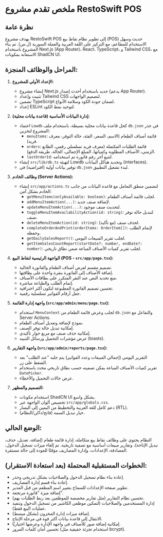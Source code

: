 
# ملخص تقدم مشروع RestoSwift POS

## نظرة عامة
يهدف مشروع RestoSwift POS إلى تطوير نظام نقاط بيع (POS) حديث وسهل الاستخدام للمطاعم، مع التركيز على اللغة العربية والعملة السورية (ل.س). تم بناء المشروع باستخدام Next.js (App Router)، React، TypeScript، و Tailwind CSS، مع الاستعانة بمكونات ShadCN UI.

## المراحل والوظائف المنجزة:

1.  **الإعداد الأولي للمشروع:**
    *   إنشاء مشروع Next.js جديد باستخدام أحدث إصدار (يدعم App Router).
    *   تثبيت وإعداد Tailwind CSS لتصميم الواجهات.
    *   تضمين TypeScript لضمان جودة الكود وسلامة الأنواع.
    *   إعداد ESLint لتوحيد نمط الكود.

2.  **إدارة البيانات الأساسية (قاعدة بيانات محلية):**
    *   اعتماد `Lowdb` كحل قاعدة بيانات محلية بسيطة، باستخدام ملف `db.json` في جذر المشروع لتخزين:
        *   `menuItems`: قائمة أصناف الطعام (الاسم، السعر، الفئة، حالة التوفر، معرف فريد).
        *   `orders`: قائمة الطلبات المكتملة (معرف فريد تسلسلي رقمي، الطابع الزمني، الأصناف المطلوبة وكمياتها، المبلغ الإجمالي، الحالة، طريقة الدفع).
        *   `lastOrderId`: لتتبع آخر رقم فاتورة تم استخدامه.
    *   إنشاء `src/lib/db.ts` لتهيئة Lowdb وتحديد هياكل البيانات (interfaces).
    *   توفير بيانات أولية (افتراضية) في `db.json` لبدء تشغيل التطبيق.

3.  **وظائف الخادم (Server Actions):**
    *   إنشاء `src/app/actions.ts` لتضمين منطق التعامل مع قاعدة البيانات من جانب الخادم بشكل آمن:
        *   `getMenuItems(onlyAvailable: boolean)`: لجلب قائمة أصناف الطعام.
        *   `addMenuItemAction(...)`: لإضافة صنف جديد.
        *   `updateMenuItemAction(...)`: لتحديث صنف موجود.
        *   `toggleMenuItemAvailabilityAction(id: string)`: لتبديل حالة توفر صنف.
        *   `deleteMenuItemAction(id: string)`: لحذف صنف (مع تأكيد).
        *   `completeOrderAndPrint(orderItems: OrderItem[])`: لإتمام الطلب وحفظه.
        *   `getDailySalesReport()`: لجلب تقرير المبيعات اليومي.
        *   `getItemSalesCountReport(startDate?: number, endDate?: number)`: لجلب تقرير كميات الأصناف المباعة ضمن نطاق تاريخي.

4.  **الواجهة الرئيسية لنقاط البيع (POS - `src/app/page.tsx`):**
    *   تصميم مقسم لعرض أصناف الطعام والفاتورة الحالية.
    *   إضافة الأصناف إلى الفاتورة بنقرة واحدة على بطاقتها.
    *   منع تحديد النص عند النقر المتكرر على بطاقات الأصناف.
    *   إتمام الطلب والطباعة مباشرة.
    *   تحسين تصميم الفاتورة المطبوعة لتكون أكثر احترافية.
    *   جعل أرقام الفواتير تسلسلية رقمية.

5.  **واجهة إدارة القائمة (`src/app/admin/menu/page.tsx`):**
    *   استخدام `MenuContext` لجلب وعرض قائمة الطعام من `db.json` والتفاعل مع Server Actions.
    *   نموذج لإضافة وتعديل أصناف الطعام.
    *   إمكانية تبديل حالة توفر الصنف.
    *   إمكانية حذف صنف مع مربع حوار تأكيدي.
    *   عرض مؤشرات التحميل ورسائل التنبيه (toasts).

6.  **واجهة التقارير (`src/app/admin/reports/page.tsx`):**
    *   التقرير اليومي (إجمالي المبيعات وعدد الفواتير) يتم جلبه "عند الطلب" بعد الضغط على زر.
    *   تقرير كميات الأصناف المباعة يمكن تصفيته حسب نطاق تاريخي محدد باستخدام `DatePicker`.
    *   عرض حالات التحميل والأخطاء.

7.  **التصميم والمظهر:**
    *   استخدام مكونات ShadCN UI بشكل واسع.
    *   تخصيص ألوان الواجهة عبر `src/app/globals.css`.
    *   دعم كامل للغة العربية والتخطيط من اليمين إلى اليسار (RTL).
    *   خيار تبديل السمة (فاتح/داكن/النظام).

## الوضع الحالي:
النظام يحتوي على وظائف نقاط بيع متكاملة، إدارة قائمة طعام (إضافة، تعديل، حذف، تبديل الإتاحة)، وتقارير مبيعات أساسية مع تصفية تاريخية. تم إلغاء ميزات تسجيل الدخول، المصادقة، الإعدادات، وإدارة المصاريف مؤقتًا للعودة إلى حالة مستقرة.

## الخطوات المستقبلية المحتملة (بعد استعادة الاستقرار):
*   إعادة بناء نظام تسجيل الدخول والصلاحيات بشكل تدريجي وحذر.
*   إعادة بناء قسم إدارة المصاريف.
*   تطوير صفحة الإعدادات للسماح بتغيير اسم المطعم من قبل المدير.
*   إضافة ميزة "فاتورة مرتجعة".
*   تحسين نظام التقارير (مثل تقارير مخصصة للموظفين بعد ربط الطلبات بهم).
*   إدارة المستخدمين والصلاحيات (لتمكين موظفي الكاشير من تسجيل الدخول وتنفيذ عمليات البيع فقط).
*   إضافة ميزات إدارة المخزون (بشكل مبسط).
*   الانتقال إلى قاعدة بيانات أكثر قوة في مرحلة الإنتاج.
*   إمكانية إضافة صور للأصناف في واجهة الإدارة وعرضها اختياريًا.
*   تحسين أمان كلمات المرور (استخدام تجزئة حقيقية مثل bcrypt).

